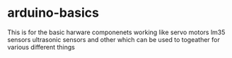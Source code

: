 # arduino-basics
 This is for the basic harware componenets working like servo motors lm35 sensors ultrasonic sensors and other which can be used to togeather for various different things
